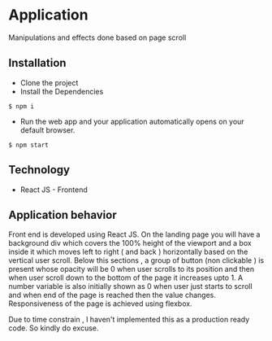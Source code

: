 # Application

Manipulations and effects done based on page scroll

## Installation

- Clone the project
- Install the Dependencies
```
$ npm i 
```
- Run the web app and your application automatically opens on your default browser.
```
$ npm start
```

## Technology

- React JS - Frontend


## Application behavior

Front end is developed using React JS. On the landing page you will have a background div which covers the 100% height of the viewport and a box inside it which moves left to right ( and back ) horizontally based on the vertical user scroll. Below this sections , a group of button (non clickable ) is present whose opacity will be 0 when user scrolls to its position and then when user scroll down to the bottom of the page it increases upto 1. A number variable is also initially shown as 0 when user just starts to scroll and when end of the page is reached then the value changes. Responsiveness of the page is achieved using flexbox.  



Due to time constrain , I haven't implemented this as a production ready code. So kindly do excuse. 




